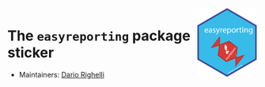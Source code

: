 <img src="easyreporting.png" align="right" alt="" width="120" />

# The `easyreporting` package sticker

* Maintainers: [Dario Righelli](https://github.com/drighelli)

